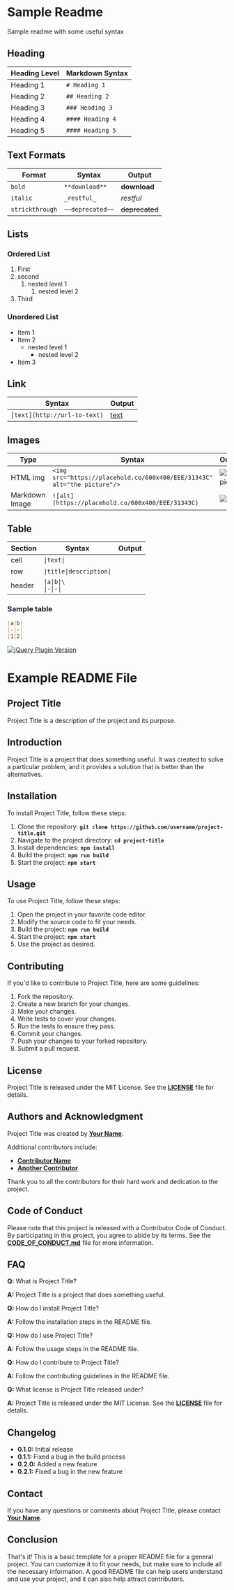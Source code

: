 # Sample Readme

Sample readme with some useful syntax

## Heading

| Heading Level | Markdown Syntax  |
|---------------|------------------|
| Heading 1     | `# Heading 1`    |
| Heading 2     | `## Heading 2`   |
| Heading 3     | `### Heading 3`  |
| Heading 4     | `#### Heading 4` |
| Heading 5     | `#### Heading 5` |

## Text Formats

| Format          | Syntax           | Output         |
|-----------------|------------------|----------------|
| `bold`          | `**download**`   | **download**   |
| `italic`        | `_restful_`      | _restful_      |
| `strickthrough` | `~~deprecated~~` | ~~deprecated~~ |

## Lists

### Ordered List

1. First
2. second
    1. nested level 1
        1. nested level 2
3. Third

### Unordered List

* Item 1
* Item 2
    * nested level 1
        * nested level 2
* Item 3

## Link

| Syntax                       | Output                     |
|------------------------------|----------------------------|
| `[text](http://url-to-text)` | [text](http://url-to-text) |

## Images

| Type           | Syntax                                                                    | Output                                                                  |
|----------------|---------------------------------------------------------------------------|-------------------------------------------------------------------------|
| HTML img       | `<img src="https://placehold.co/600x400/EEE/31343C"  alt="the picture"/>` | <img src="https://placehold.co/600x400/EEE/31343C"  alt="the picture"/> |
| Markdown Image | `![alt](https://placehold.co/600x400/EEE/31343C)`                         | ![alt](https://placehold.co/600x400/EEE/31343C)                         |

## Table

| Section | Syntax                      | Output |
|---------|-----------------------------|--------|
| cell    | `\|text\|`                  |        |
| row     | `\|title\|description\|`    |        |
| header  | `\|a\|b\|\`<br />`\|-\|-\|` |        |

### Sample table

```markdown
|a|b|
|-|-|
|1|2|
```

[![jQuery Plugin Version](https://img.shields.io/badge/version-v1.2.3-blue.svg)](https://github.com/your-username/your-repo/blob/main/jquery.your-plugin-name.js)



# **Example README File**

## **Project Title**

Project Title is a description of the project and its purpose.

## **Introduction**

Project Title is a project that does something useful. It was created to solve a particular problem, and it provides a solution that is better than the alternatives.

## **Installation**

To install Project Title, follow these steps:

1. Clone the repository: **`git clone https://github.com/username/project-title.git`**
2. Navigate to the project directory: **`cd project-title`**
3. Install dependencies: **`npm install`**
4. Build the project: **`npm run build`**
5. Start the project: **`npm start`**

## **Usage**

To use Project Title, follow these steps:

1. Open the project in your favorite code editor.
2. Modify the source code to fit your needs.
3. Build the project: **`npm run build`**
4. Start the project: **`npm start`**
5. Use the project as desired.

## **Contributing**

If you'd like to contribute to Project Title, here are some guidelines:

1. Fork the repository.
2. Create a new branch for your changes.
3. Make your changes.
4. Write tests to cover your changes.
5. Run the tests to ensure they pass.
6. Commit your changes.
7. Push your changes to your forked repository.
8. Submit a pull request.

## **License**

Project Title is released under the MIT License. See the **[LICENSE](https://www.blackbox.ai/share/LICENSE)** file for details.

## **Authors and Acknowledgment**

Project Title was created by **[Your Name](https://github.com/username)**.

Additional contributors include:

- **[Contributor Name](https://github.com/contributor-name)**
- **[Another Contributor](https://github.com/another-contributor)**

Thank you to all the contributors for their hard work and dedication to the project.

## **Code of Conduct**

Please note that this project is released with a Contributor Code of Conduct. By participating in this project, you agree to abide by its terms. See the **[CODE_OF_CONDUCT.md](https://www.blackbox.ai/share/CODE_OF_CONDUCT.md)** file for more information.

## **FAQ**

**Q:** What is Project Title?

**A:** Project Title is a project that does something useful.

**Q:** How do I install Project Title?

**A:** Follow the installation steps in the README file.

**Q:** How do I use Project Title?

**A:** Follow the usage steps in the README file.

**Q:** How do I contribute to Project Title?

**A:** Follow the contributing guidelines in the README file.

**Q:** What license is Project Title released under?

**A:** Project Title is released under the MIT License. See the **[LICENSE](https://www.blackbox.ai/share/LICENSE)** file for details.

## **Changelog**

- **0.1.0:** Initial release
- **0.1.1:** Fixed a bug in the build process
- **0.2.0:** Added a new feature
- **0.2.1:** Fixed a bug in the new feature

## **Contact**

If you have any questions or comments about Project Title, please contact **[Your Name](you@example.com)**.

## **Conclusion**

That's it! This is a basic template for a proper README file for a general project. You can customize it to fit your needs, but make sure to include all the necessary information. A good README file can help users understand and use your project, and it can also help attract contributors.
